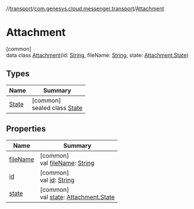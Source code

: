 //[transport](../../../index.md)/[com.genesys.cloud.messenger.transport](../index.md)/[Attachment](index.md)

# Attachment

[common]\
data class [Attachment](index.md)(id: [String](https://kotlinlang.org/api/latest/jvm/stdlib/kotlin/-string/index.html), fileName: [String](https://kotlinlang.org/api/latest/jvm/stdlib/kotlin/-string/index.html), state: [Attachment.State](-state/index.md))

## Types

| Name | Summary |
|---|---|
| [State](-state/index.md) | [common]<br>sealed class [State](-state/index.md) |

## Properties

| Name | Summary |
|---|---|
| [fileName](file-name.md) | [common]<br>val [fileName](file-name.md): [String](https://kotlinlang.org/api/latest/jvm/stdlib/kotlin/-string/index.html) |
| [id](id.md) | [common]<br>val [id](id.md): [String](https://kotlinlang.org/api/latest/jvm/stdlib/kotlin/-string/index.html) |
| [state](state.md) | [common]<br>val [state](state.md): [Attachment.State](-state/index.md) |
